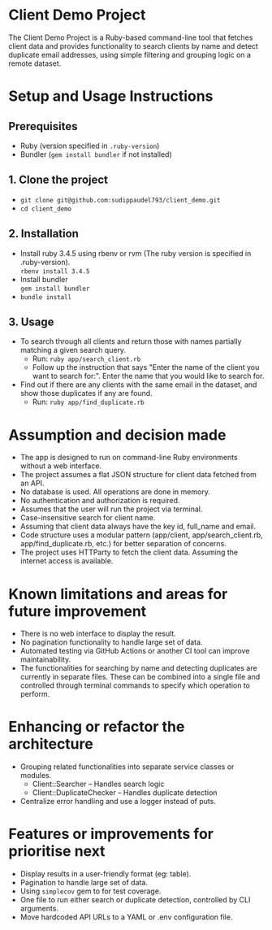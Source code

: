 # Client Demo Project
The Client Demo Project is a Ruby-based command-line tool that fetches client data and provides functionality to search clients by name and detect duplicate email addresses, using simple filtering and grouping logic on a remote dataset.

# Setup and Usage Instructions
## Prerequisites
- Ruby (version specified in `.ruby-version`)
- Bundler (`gem install bundler` if not installed)
## 1. Clone the project
- ```git clone git@github.com:sudippaudel793/client_demo.git```
- ```cd client_demo```

## 2. Installation
- Install ruby 3.4.5 using rbenv or rvm (The ruby version is specified in .ruby-version).<br /> ```rbenv install 3.4.5```
- Install bundler<br /> ```gem install bundler```
- ```bundle install```

## 3. Usage
- To search through all clients and return those with names partially matching a given search query.
  - Run: ```ruby app/search_client.rb```
  - Follow up the instruction that says "Enter the name of the client you want to search for:". Enter the name that you would like to search for.
- Find out if there are any clients with the same email in the dataset, and show those duplicates if any are found.
  - Run: ```ruby app/find_duplicate.rb```

# Assumption and decision made
- The app is designed to run on command-line Ruby environments without a web interface.
- The project assumes a flat JSON structure for client data fetched from an API.
- No database is used. All operations are done in memory.
- No authentication and authorization is required.
- Assumes that the user will run the project via terminal.
- Case-insensitive search for client name.
- Assuming that client data always have the key id, full_name and email.
- Code structure uses a modular pattern (app/client, app/search_client.rb, app/find_duplicate.rb, etc.) for better separation of concerns.
- The project uses HTTParty to fetch the client data. Assuming the internet access is available.

# Known limitations and areas for future improvement
- There is no web interface to display the result.
- No pagination functionality to handle large set of data.
- Automated testing via GitHub Actions or another CI tool can improve maintainability.
- The functionalities for searching by name and detecting duplicates are currently in separate files. These can be combined into a single file and controlled through terminal commands to specify which operation to perform.

# Enhancing or refactor the architecture
- Grouping related functionalities into separate service classes or modules.
  - Client::Searcher – Handles search logic
  - Client::DuplicateChecker – Handles duplicate detection
- Centralize error handling and use a logger instead of puts.

# Features or improvements for prioritise next
- Display results in a user-friendly format (eg: table).
- Pagination to handle large set of data.
- Using ```simplecov``` gem to for test coverage.
- One file to run either search or duplicate detection, controlled by CLI arguments.
- Move hardcoded API URLs to a YAML or .env configuration file.
